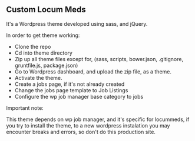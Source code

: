 ## Custom Locum Meds

It's a Wordpress theme developed using sass, and jQuery.

In order to get theme working:

- Clone the repo
- Cd into theme directory
- Zip up all theme files except for, (sass, scripts, bower.json, .gitignore, gruntfile.js, package.json)
- Go to Wordpress dashboard, and upload the zip file, as a theme.
- Activate the theme.
- Create a jobs page, if it's not already created
- Change the jobs page template to Job Listings
- Configure the wp job manager base category to jobs

Important note:

This theme depends on wp job manager, and it's specific for locummeds, if you try to install the theme, to a new wordpress instalation you may encounter breaks and errors, so don't do this production site.
